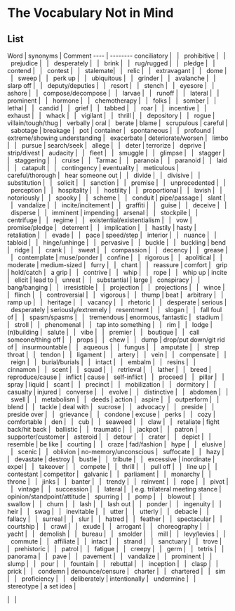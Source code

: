 # The Vocabulary Not in Mind

## List

Word | synonyms | Comment
---- | --------
conciliatory | &nbsp; | &nbsp;
prohibitive | &nbsp; | &nbsp;
prejudice | &nbsp; | &nbsp;
desperately | &nbsp; | &nbsp;
brink | &nbsp; | &nbsp;
rug/rugged | &nbsp; | &nbsp;
pledge | &nbsp; | &nbsp;
contend | &nbsp; | &nbsp;
contest | &nbsp; | &nbsp;
stalemate| &nbsp; | &nbsp;
relic | &nbsp; | &nbsp;
extravagant | &nbsp; | &nbsp;
dome | &nbsp; | &nbsp;
sweep | &nbsp; | &nbsp;
perk up | &nbsp; | &nbsp;
ubiquitous | &nbsp; | &nbsp;
grinder | &nbsp; | &nbsp;
avalanche | &nbsp; | &nbsp;
slarp off | &nbsp; | &nbsp;
deputy/deputies | &nbsp; | &nbsp;
resort | &nbsp; | &nbsp;
stench | &nbsp; | &nbsp;
eyesore | &nbsp; | &nbsp;
ashore | &nbsp; | &nbsp;
compose/decompose | &nbsp; | &nbsp;
larvae | &nbsp; | &nbsp;
runoff | &nbsp; | &nbsp;
lateral | &nbsp; | &nbsp;
prominent | &nbsp; | &nbsp;
hormone | &nbsp; | &nbsp;
chemotherapy | &nbsp; | &nbsp;
folks | &nbsp; | &nbsp;
somber | &nbsp; | &nbsp;
lethal | &nbsp; | &nbsp;
candid | &nbsp; | &nbsp;
grief | &nbsp; | &nbsp;
tabbed | &nbsp; | &nbsp;
roar | &nbsp; | &nbsp;
incentive | &nbsp; | &nbsp;
exhaust | &nbsp; | &nbsp;
whack | &nbsp; | &nbsp;
vigilant | &nbsp; | &nbsp;
thrill | &nbsp; | &nbsp;
depository | &nbsp; | &nbsp;
rogue | villain/tough/thug | &nbsp;
verbally | oral | &nbsp;
berate | blame | &nbsp;
scrupulous | careful | &nbsp;
sabotage | breakage | &nbsp;
pot | container | &nbsp;
spontaneous | &nbsp; | &nbsp;
profound | extreme/showing understanding | &nbsp;
exacerbate | deteriorate/worsen | &nbsp;
limbo | &nbsp; | &nbsp;
pursue | search/seek | &nbsp;
allege | &nbsp; | &nbsp;
deter | terrorize | &nbsp;
deprive | strip/divest | &nbsp;
audacity | &nbsp; | &nbsp;
fleet | &nbsp; | &nbsp;
smuggle | &nbsp; | &nbsp;
glimpse | &nbsp; | &nbsp;
stagger | &nbsp; | &nbsp;
staggering | &nbsp; | &nbsp;
cruise | &nbsp; | &nbsp;
Tarmac | &nbsp; | &nbsp;
paranoia | &nbsp; | &nbsp;
paranoid | &nbsp; | &nbsp;
laid | &nbsp; | &nbsp;
catapult | &nbsp; | &nbsp;
contingency | eventuality | &nbsp;
meticulous | careful/thorough | &nbsp;
hear someone out | &nbsp; | &nbsp;
divide | &nbsp; | &nbsp;
divisive | &nbsp; | &nbsp;
substitution | &nbsp; | &nbsp;
solicit | &nbsp; | &nbsp;
sanction | &nbsp; | &nbsp;
premise | &nbsp; | &nbsp;
unprecedented | &nbsp; | &nbsp;
perception | &nbsp; | &nbsp;
hospitality | &nbsp; | &nbsp;
hostility | &nbsp; | &nbsp;
proportional | &nbsp; | &nbsp;
lavish | &nbsp; | &nbsp;
notoriously | &nbsp; | &nbsp;
spooky | &nbsp; | &nbsp;
scheme | &nbsp; | &nbsp;
conduit | pipe/passage | &nbsp;
slant | &nbsp; | &nbsp;
vandalize | &nbsp; | &nbsp;
incite/incitement | &nbsp; | &nbsp;
graffiti | &nbsp; | &nbsp;
guise | &nbsp; | &nbsp;
deceive | &nbsp; | &nbsp;
disperse | &nbsp; | &nbsp;
imminent | impending | &nbsp;
arsenal | &nbsp; | &nbsp;
stockpile | &nbsp; | &nbsp;
centrifuge | &nbsp; | &nbsp;
regime | &nbsp; | &nbsp;
existential/existentialism | &nbsp; | &nbsp;
vow | promise/pledge | &nbsp;
deterrent | &nbsp; | &nbsp;
implication | &nbsp; | &nbsp;
hastily | hasty | &nbsp;
retaliation | &nbsp; | &nbsp;
evade | &nbsp; | &nbsp;
pace | speed/step | &nbsp;
interior | &nbsp; | &nbsp;
nuance | &nbsp; | &nbsp;
tabloid | &nbsp; | &nbsp;
hinge/unhinge | &nbsp; | &nbsp;
pervasive | &nbsp; | &nbsp;
buckle | &nbsp; | &nbsp;
buckling | bend | &nbsp;
ridge | &nbsp; | &nbsp;
crank | &nbsp; | &nbsp;
sweat | &nbsp; | &nbsp;
compassion | &nbsp; | &nbsp;
decency | &nbsp; | &nbsp;
grease | &nbsp; | &nbsp;
contemplate | muse/ponder | &nbsp;
confine | &nbsp; | &nbsp;
rigorous | &nbsp; | &nbsp;
apolitical | &nbsp; | &nbsp;
moderate | medium-sized | &nbsp;
furry | &nbsp; | &nbsp;
chant | &nbsp; | &nbsp;
reassure | comfort | &nbsp;
grip | hold/catch | &nbsp;
a grip | &nbsp; | &nbsp;
contrive | &nbsp; | &nbsp;
whip | &nbsp; | &nbsp;
rope | &nbsp; | &nbsp;
whip up | incite | &nbsp;
elicit | lead to | &nbsp;
unrest | &nbsp; | &nbsp;
substantial | large | &nbsp;
conspiracy | &nbsp; | &nbsp;
bang/banging | &nbsp; | &nbsp;
irresistible | &nbsp; | &nbsp;
projection | &nbsp; | &nbsp;
projections | &nbsp; | &nbsp;
wince | &nbsp; | &nbsp;
flinch | &nbsp; | &nbsp;
controversial | &nbsp; | &nbsp;
vigorous | &nbsp; | &nbsp;
thump | beat | &nbsp;
arbitrary | &nbsp; | &nbsp;
ramp up | &nbsp; | &nbsp;
heritage | &nbsp; | &nbsp;
vacancy | &nbsp; | &nbsp;
rhetoric | &nbsp; | &nbsp;
desperate | serious | &nbsp;
desperately | seriously/extremely | &nbsp;
resentment | &nbsp; | &nbsp;
slogan | &nbsp; | &nbsp;
fall foul of | &nbsp; | &nbsp;
spasm/spasms | &nbsp; | &nbsp;
tremendous | enormous, fantastic | &nbsp;
stadium | &nbsp; | &nbsp;
stroll | &nbsp; | &nbsp;
phenomenal | &nbsp; | &nbsp;
tap into something | &nbsp; | &nbsp;
rim | &nbsp; | &nbsp;
lodge | (n)building | &nbsp;
salute | &nbsp; | &nbsp;
vibe | &nbsp; | &nbsp;
premier | &nbsp; | &nbsp;
boutique | &nbsp; | &nbsp;
call someone/thing off | &nbsp; | &nbsp;
props | &nbsp; | &nbsp;
chew | &nbsp; | &nbsp;
dump | drop/put down/git rid of | &nbsp;
insurmountable | &nbsp; | &nbsp;
aqueous | &nbsp; | &nbsp;
fungus | &nbsp; | &nbsp;
amputate | &nbsp; | &nbsp;
strep throat | &nbsp; | &nbsp;
tendon | &nbsp; | &nbsp;
ligament | &nbsp; | &nbsp;
artery | &nbsp; | &nbsp;
vein | &nbsp; | &nbsp;
compensate | &nbsp; | &nbsp;
reign | &nbsp; | &nbsp;
burial/burials | &nbsp; | &nbsp;
intact | &nbsp; | &nbsp;
embalm | &nbsp; | &nbsp;
resins | &nbsp; | &nbsp;
cinnamon | &nbsp; | &nbsp;
scent | &nbsp; | &nbsp;
squad | &nbsp; | &nbsp;
retrieval | &nbsp; | &nbsp;
lather | &nbsp; | &nbsp;
breed | reproduce/cause | &nbsp;
inflict | cause | &nbsp;
self-inflict | &nbsp; | &nbsp;
proceed | &nbsp; | &nbsp;
pillar | &nbsp; | &nbsp;
spray | liquid | &nbsp;
scant | &nbsp; | &nbsp;
precinct | &nbsp; | &nbsp;
mobilization | &nbsp; | &nbsp;
dormitory | &nbsp; | &nbsp;
casualty | injured | &nbsp;
converse | &nbsp; | &nbsp;
evolve | &nbsp; | &nbsp;
distinctive | &nbsp; | &nbsp;
abdomen | &nbsp; | &nbsp;
swell | &nbsp; | &nbsp;
metabolism | &nbsp; | &nbsp;
deeds | action | &nbsp;
aspire | &nbsp; | &nbsp;
outperform | &nbsp; | &nbsp;
blend | &nbsp; | &nbsp;
tackle | deal with | &nbsp;
sucrose | &nbsp; | &nbsp;
advocacy | &nbsp; | &nbsp;
preside | &nbsp; | &nbsp;
preside over | &nbsp; | &nbsp;
grievance | &nbsp; | &nbsp;
condone | excuse | &nbsp;
perks | &nbsp; | &nbsp;
cozy | comfortable | &nbsp;
den | &nbsp; | &nbsp;
cub | &nbsp; | &nbsp;
seaweed | &nbsp; | &nbsp;
claw | &nbsp; | &nbsp;
retaliate | fight back/hit back | &nbsp;
ballistic | &nbsp; | &nbsp;
traumatic | &nbsp; | &nbsp;
jackpot | &nbsp; | &nbsp;
patron | supporter/customer | &nbsp;
asteroid | &nbsp; | &nbsp;
detour | &nbsp; | &nbsp;
crater | &nbsp; | &nbsp;
depict | &nbsp; | &nbsp;
resemble | be like | &nbsp;
courting | &nbsp; | &nbsp;
craze | fad/fashion | &nbsp;
hype | &nbsp; | &nbsp;
elusive | &nbsp; | &nbsp;
scenic | &nbsp; | &nbsp;
oblivion | no-memory/unconscious | &nbsp;
suffocate | &nbsp; | &nbsp;
hazy | &nbsp; | &nbsp;
devastate | destroy | &nbsp;
bustle | &nbsp; | &nbsp;
tribute | &nbsp; | &nbsp;
excessive | inordinate | &nbsp;
expel | &nbsp; | &nbsp;
takeover | &nbsp; | &nbsp;
compete | &nbsp; | &nbsp;
thrill | &nbsp; | &nbsp;
pull off | &nbsp; | &nbsp;
line up | &nbsp; | &nbsp;
contestant | competitor | &nbsp;
galvanic | &nbsp; | &nbsp;
parliament | &nbsp; | &nbsp;
monarchy | &nbsp; | &nbsp;
throne | &nbsp; | &nbsp;
jinks | &nbsp; | &nbsp;
banter | &nbsp; | &nbsp;
trendy | &nbsp; | &nbsp;
reinvent | &nbsp; | &nbsp;
rope | &nbsp; | &nbsp;
pivot | &nbsp; | &nbsp;
vintage | &nbsp; | &nbsp;
succession | &nbsp; | &nbsp;
lateral | &nbsp; | e.g. trilateral meeting
stance | opinion/standpoint/attitude | &nbsp;
spurring | &nbsp; | &nbsp;
pomp | &nbsp; | &nbsp;
blowout | &nbsp; | &nbsp;
swallow | &nbsp; | &nbsp;
churn | &nbsp; | &nbsp;
lash | &nbsp; | &nbsp;
lash out | &nbsp; | &nbsp;
ponder | &nbsp; | &nbsp;
ingenuity | &nbsp; | &nbsp;
heir | &nbsp; | &nbsp;
swag | &nbsp; | &nbsp;
inevitable | &nbsp; | &nbsp;
utter | &nbsp; | &nbsp;
utterly | &nbsp; | &nbsp;
debacle | &nbsp; | &nbsp;
fallacy | &nbsp; | &nbsp;
surreal | &nbsp; | &nbsp;
slur | &nbsp; | &nbsp;
hatred | &nbsp; | &nbsp;
feather | &nbsp; | &nbsp;
spectacular | &nbsp; | &nbsp;
courtship | &nbsp; | &nbsp;
crawl | &nbsp; | &nbsp;
exude | &nbsp; | &nbsp;
arrogant | &nbsp; | &nbsp;
choreography | &nbsp; | &nbsp;
yacht | &nbsp; | &nbsp;
demolish | &nbsp; | &nbsp;
bureau | &nbsp; | &nbsp;
smolder | &nbsp; | &nbsp;
mill | &nbsp; | &nbsp;
levy/levies | &nbsp; | &nbsp;
commute | &nbsp; | &nbsp;
affiliate | &nbsp; | &nbsp;
intact | &nbsp; | &nbsp;
strand | &nbsp; | &nbsp;
sanctuary | &nbsp; | &nbsp;
trove | &nbsp; | &nbsp;
prehistoric | &nbsp; | &nbsp;
patrol | &nbsp; | &nbsp;
fatigue | &nbsp; | &nbsp;
creepy | &nbsp; | &nbsp;
germ | &nbsp; | &nbsp;
tetris | &nbsp; | &nbsp;
panorama | &nbsp; | &nbsp;
pave | &nbsp; | &nbsp;
pavement | &nbsp; | &nbsp;
vandalize | &nbsp; | &nbsp;
prominent | &nbsp; | &nbsp;
slump | &nbsp; | &nbsp;
pour | &nbsp; | &nbsp;
fountain | &nbsp; | &nbsp;
rebuttal | &nbsp; | &nbsp;
inception | &nbsp; | &nbsp;
clasp | &nbsp; | &nbsp;
prick | &nbsp; | &nbsp;
condemn | denounce/censure | &nbsp;
charter | &nbsp; | &nbsp;
chartered | &nbsp; | &nbsp;
sim | &nbsp; | &nbsp;
proficiency | &nbsp; | &nbsp;
deliberately | intentionally | &nbsp;
undermine | &nbsp; | &nbsp;
stereotype | a set idea | &nbsp;

 | &nbsp; | &nbsp;
